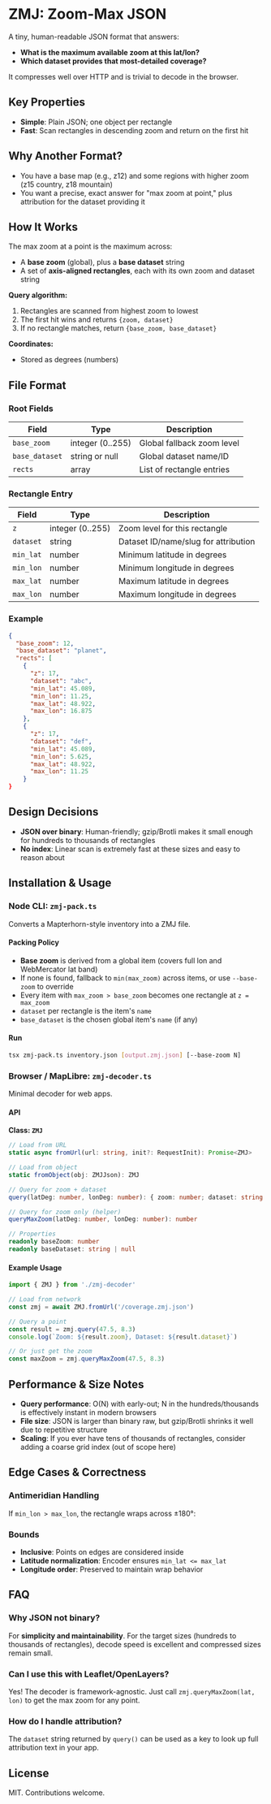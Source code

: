# ZMJ: Zoom-Max JSON

A tiny, human-readable JSON format that answers:

- **What is the maximum available zoom at this lat/lon?**
- **Which dataset provides that most-detailed coverage?**

It compresses well over HTTP and is trivial to decode in the browser.

## Key Properties

- **Simple**: Plain JSON; one object per rectangle
- **Fast**: Scan rectangles in descending zoom and return on the first hit

## Why Another Format?

- You have a base map (e.g., z12) and some regions with higher zoom (z15 country, z18 mountain)
- You want a precise, exact answer for "max zoom at point," plus attribution for the dataset providing it

## How It Works

The max zoom at a point is the maximum across:

- A **base zoom** (global), plus a **base dataset** string
- A set of **axis-aligned rectangles**, each with its own zoom and dataset string

**Query algorithm:**

1. Rectangles are scanned from highest zoom to lowest
2. The first hit wins and returns `{zoom, dataset}`
3. If no rectangle matches, return `{base_zoom, base_dataset}`

**Coordinates:**

- Stored as degrees (numbers)

## File Format

### Root Fields

| Field          | Type             | Description                |
| -------------- | ---------------- | -------------------------- |
| `base_zoom`    | integer (0..255) | Global fallback zoom level |
| `base_dataset` | string or null   | Global dataset name/ID     |
| `rects`        | array            | List of rectangle entries  |

### Rectangle Entry

| Field     | Type             | Description                          |
| --------- | ---------------- | ------------------------------------ |
| `z`       | integer (0..255) | Zoom level for this rectangle        |
| `dataset` | string           | Dataset ID/name/slug for attribution |
| `min_lat` | number           | Minimum latitude in degrees          |
| `min_lon` | number           | Minimum longitude in degrees         |
| `max_lat` | number           | Maximum latitude in degrees          |
| `max_lon` | number           | Maximum longitude in degrees         |

### Example

```json
{
  "base_zoom": 12,
  "base_dataset": "planet",
  "rects": [
    {
      "z": 17,
      "dataset": "abc",
      "min_lat": 45.089,
      "min_lon": 11.25,
      "max_lat": 48.922,
      "max_lon": 16.875
    },
    {
      "z": 17,
      "dataset": "def",
      "min_lat": 45.089,
      "min_lon": 5.625,
      "max_lat": 48.922,
      "max_lon": 11.25
    }
}
```

## Design Decisions

- **JSON over binary**: Human-friendly; gzip/Brotli makes it small enough for hundreds to thousands of rectangles
- **No index**: Linear scan is extremely fast at these sizes and easy to reason about

## Installation & Usage

### Node CLI: `zmj-pack.ts`

Converts a Mapterhorn-style inventory into a ZMJ file.

#### Packing Policy

- **Base zoom** is derived from a global item (covers full lon and WebMercator lat band)
- If none is found, fallback to `min(max_zoom)` across items, or use `--base-zoom` to override
- Every item with `max_zoom > base_zoom` becomes one rectangle at `z = max_zoom`
- `dataset` per rectangle is the item's `name`
- `base_dataset` is the chosen global item's `name` (if any)

#### Run

```bash
tsx zmj-pack.ts inventory.json [output.zmj.json] [--base-zoom N]
```

### Browser / MapLibre: `zmj-decoder.ts`

Minimal decoder for web apps.

#### API

**Class: `ZMJ`**

```typescript
// Load from URL
static async fromUrl(url: string, init?: RequestInit): Promise<ZMJ>

// Load from object
static fromObject(obj: ZMJJson): ZMJ

// Query for zoom + dataset
query(latDeg: number, lonDeg: number): { zoom: number; dataset: string | null }

// Query for zoom only (helper)
queryMaxZoom(latDeg: number, lonDeg: number): number

// Properties
readonly baseZoom: number
readonly baseDataset: string | null
```

#### Example Usage

```typescript
import { ZMJ } from './zmj-decoder'

// Load from network
const zmj = await ZMJ.fromUrl('/coverage.zmj.json')

// Query a point
const result = zmj.query(47.5, 8.3)
console.log(`Zoom: ${result.zoom}, Dataset: ${result.dataset}`)

// Or just get the zoom
const maxZoom = zmj.queryMaxZoom(47.5, 8.3)
```

## Performance & Size Notes

- **Query performance**: O(N) with early-out; N in the hundreds/thousands is effectively instant in modern browsers
- **File size**: JSON is larger than binary raw, but gzip/Brotli shrinks it well due to repetitive structure
- **Scaling**: If you ever have tens of thousands of rectangles, consider adding a coarse grid index (out of scope here)

## Edge Cases & Correctness

### Antimeridian Handling

If `min_lon > max_lon`, the rectangle wraps across ±180°:

### Bounds

- **Inclusive**: Points on edges are considered inside
- **Latitude normalization**: Encoder ensures `min_lat <= max_lat`
- **Longitude order**: Preserved to maintain wrap behavior

## FAQ

### Why JSON not binary?

For **simplicity and maintainability**. For the target sizes (hundreds to thousands of rectangles), decode speed is excellent and compressed sizes remain small.

### Can I use this with Leaflet/OpenLayers?

Yes! The decoder is framework-agnostic. Just call `zmj.queryMaxZoom(lat, lon)` to get the max zoom for any point.

### How do I handle attribution?

The `dataset` string returned by `query()` can be used as a key to look up full attribution text in your app.


## License

MIT. Contributions welcome.

